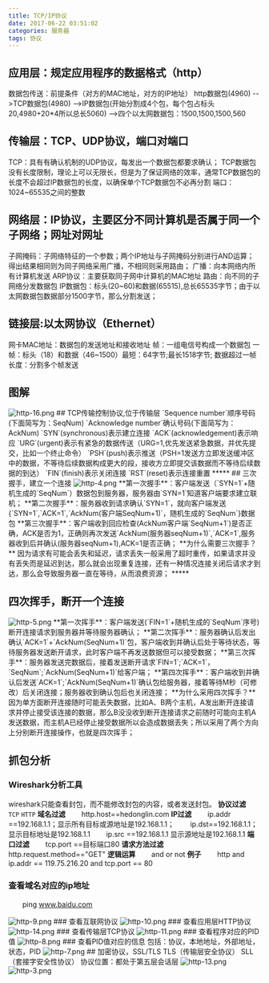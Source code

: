 ```yaml
---
title: TCP/IP协议
date: 2017-06-22 03:51:02
categories: 服务器
tags: 协议
---
```


## 应用层：规定应用程序的数据格式（http）
数据包传送：前提条件（对方的MAC地址，对方的IP地址）
http数据包(4960)
-->TCP数据包(4980)
-->IP数据包(开始分割成4个包，每个包占标头20,4980+20*4所以总长5060)
-->四个以太网数据包：1500,1500,1500,560

## 传输层：TCP、UDP协议，端口对端口
TCP：具有有确认机制的UDP协议，每发出一个数据包都要求确认；
TCP数据包没有长度限制，理论上可以无限长，但是为了保证网络的效率，通常TCP数据包的长度不会超过IP数据包的长度，以确保单个TCP数据包不必再分割
端口：1024~65535之间的整数

## 网络层：IP协议，主要区分不同计算机是否属于同一个子网络；网址对网址
子网掩码：子网络特征的一个参数；两个IP地址与子网掩码分别进行AND运算；得出结果相同则为同子网络采用广播，不相同则采用路由；
广播：向本网络内所有计算机发送
ARP协议：主要获取同子网中计算机的MAC地址
路由：向不同的子网络分发数据包
IP数据包：标头(20~60)和数据(65515),总长65535字节；由于以太网数据包数据部分1500字节，那么分割发送；

## 链接层:以太网协议（Ethernet）
网卡MAC地址：数据包的发送地址和接收地址
帧：一组电信号构成一个数据包
一帧：标头（18）和数据（46~1500）最短：64字节;最长1518字节;
数据超过一帧长度：分割多个帧发送

## 图解
<img src="/images/http-16.png" alt="http-16.png">
## TCP传输控制协议,位于传输层
`Sequence number`顺序号码(下面简写为：SeqNum) 
`Acknowledge number`确认号码(下面简写为：AckNum)
`SYN`(synchronous)表示建立连接 
`ACK`(acknowledgement)表示响应
`URG`(urgent)表示有紧急的数据传送（URG=1,优先发送紧急数据，并优先提交，比如一个终止命令） 
`PSH`(push)表示推送（PSH=1发送方立即发送缓冲区中的数据，不等待后续数据构成更大的段，接收方立即提交该数据而不等待后续数据的到达） `FIN`(finish)表示关闭连接
`RST`(reset)表示连接重置 
*****
## 三次握手，建立一个连接
<img src="/images/http-4.png" alt="http-4.png"> 
**第一次握手**：客户端发送（`SYN=1`+随机生成的`SeqNum`）数据包到服务器，服务器由`SYN=1`知道客户端要求建立联机；
**第二次握手**：服务器收到请求确认`SYN=1`，就向客户端发送{`SYN=1`,`ACK=1`,`AckNum(客户端SeqNum+1)`，随机生成的`SeqNum`}数据包
**第三次握手**：客户端收到回应检查(AckNum客户端`SeqNum+1`)是否正确，ACK是否为1，正确则再次发送`AckNum(服务器seqNum+1)`,`ACK=1`,服务器收到后并确认(服务器seqNum+1),ACK=1是否正确； 
**为什么需要三次握手？**
因为请求有可能会丢失和延迟，请求丢失一般采用了超时重传，如果请求并没有丢失而是延迟到达，那么就会出现重复连接，还有一种情况连接关闭后请求才到达，那么会导致服务器一直在等待，从而浪费资源；
*****

## 四次挥手，断开一个连接
<img src="/images/http-5.png" alt="http-5.png">
**第一次挥手**：客户端发送(`FIN=1`+随机生成的`SeqNum`序号)断开连接请求到服务器并等待服务器确认；
**第二次挥手**：服务器确认后发出确认`ACK=1`+`AckNum(SeqNum+1)`包，客户端收到并确认后处于等待状态，等待服务器发送断开请求，此时客户端不再发送数据但可以接受数据；
**第三次挥手**：服务器发送完数据后，接着发送断开请求`FIN=1`;`ACK=1`，`SeqNum`;`AckNum(SeqNum+1)`给客户端；
**第四次挥手**：客户端收到并确认后发送`ACK=1`;`AckNum(SeqNum+1)`确认包给服务器，接着等待M秒（可修改）后关闭连接；服务器收到确认包后也关闭连接；
**为什么采用四次挥手？**
因为单方面断开连接随时可能丢失数据，比如A、B两个主机，A发出断开连接请求并停止接受该连接的数据，那么B没没收到断开连接请求之前随时可能向主机A发送数据，而主机A已经停止接受数据所以会造成数据丢失；所以采用了两个方向上分别断开连接操作，也就是四次挥手；

## 抓包分析
### Wireshark分析工具
wireshark只能查看封包，而不能修改封包的内容，或者发送封包。
**协议过滤**
　　`TCP` `HTTP`
**域名过滤**
　　http.host==hedonglin.com
**IP过滤**
　　ip.addr ==192.168.1.1；显示所有目标或源地址是192.168.1.1；
　　ip.dst==192.168.1.1；显示目标地址是192.168.1.1
　　ip.src ==192.168.1.1 显示源地址是192.168.1.1
**端口过滤**
　　tcp.port ==目标端口80
**请求方法过滤**
　　http.request.method=="GET"
**逻辑运算**
　　and or not
**例子**
　　http and ip.addr == 119.75.216.20 and tcp.port == 80
### 查看域名对应的ip地址
　　ping www.baidu.com

<img src="/images/http-9.png" alt="http-9.png" />
### 查看互联网协议
<img src="/images/http-10.png" alt="http-10.png" />
### 查看应用层HTTP协议
<img src="/images/http-14.png" alt="http-14.png" />
### 查看传输层TCP协议
<img src="/images/http-11.png" alt="http-11.png" />
### 查看程序对应的PID值
<img src="/images/http-8.png" alt="http-8.png" />
### 查看PID值对应的信息
包括：协议，本地地址，外部地址，状态，PID
<img src="/images/http-7.png" alt="http-7.png" />
## 加密协议，SSL/TLS
TLS（传输层安全协议）
SLL（套接字安全性协议）
协议位置：都处于第五层会话层
<img src="/images/http-13.png" alt="http-13.png">
<img src="/images/http-3.png" alt="http-3.png">


